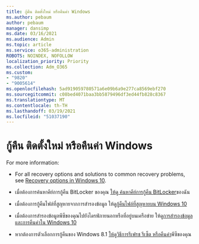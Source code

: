 ```yaml
---
title: กู้คืน ติดตั้งใหม่ หรือคืนค่า Windows
ms.author: pebaum
author: pebaum
manager: dansimp
ms.date: 03/16/2021
ms.audience: Admin
ms.topic: article
ms.service: o365-administration
ROBOTS: NOINDEX, NOFOLLOW
localization_priority: Priority
ms.collection: Adm_O365
ms.custom:
- "9820"
- "9005614"
ms.openlocfilehash: 5ad919059780571a6e09b6a9e277ca8569ebf270
ms.sourcegitcommit: c08bed4071baa3bb5879496df3ed44fb828c8367
ms.translationtype: MT
ms.contentlocale: th-TH
ms.lasthandoff: 03/19/2021
ms.locfileid: "51037190"
---
```

# <a name="recover-reinstall-or-restore-windows"></a>กู้คืน ติดตั้งใหม่ หรือคืนค่า Windows

For more information: 

- For all recovery options and solutions to common recovery problems, see [Recovery options in Windows 10](https://support.microsoft.com/windows/recovery-options-in-windows-10-31ce2444-7de3-818c-d626-e3b5a3024da5#bkmk_section7).

- เมื่อต้องการค้นหาคีย์การกู้คืน BitLocker ของคุณ [ให้ดู ค้นหาคีย์การกู้คืน BitLocker](https://support.microsoft.com/windows/find-my-bitlocker-recovery-key-fd2b3501-a4b9-61e9-f5e6-2a545ad77b3e)ของฉัน

- เมื่อต้องการกู้คืนไฟล์ที่สูญหายจากการสํารองข้อมูล ให้ดู[กู้คืนไฟล์ที่สูญหายบน Windows 10](https://support.microsoft.com/windows/recover-lost-files-on-windows-10-61f5b28a-f5b8-3cc2-0f8e-a63cb4e1d4c4)

- เมื่อต้องการสํารองข้อมูลพีซีของคุณไปยังไดรฟ์ภายนอกหรือที่อยู่บนเครือข่าย ให้ดู[การสํารองข้อมูลและการคืนค่าใน Windows 10](https://support.microsoft.com/windows/backup-and-restore-in-windows-10-352091d2-bb9d-3ea3-ed18-52ef2b88cbef)

- หากต้องการตัวเลือกการกู้คืนของ Windows 8.1 [ให้ดูวิธีการรีเฟรช รีเซ็ต หรือคืนค่า](https://support.microsoft.com/windows/how-to-refresh-reset-or-restore-your-pc-51391d9a-eb0a-84a7-69e4-c2c1fbceb8dd)พีซีของคุณ